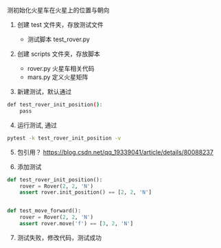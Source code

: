 测初始化火星车在火星上的位置与朝向

1. 创建 test 文件夹，存放测试文件
    - 测试脚本 test_rover.py
    
2. 创建 scripts 文件夹，存放脚本
    - rover.py 火星车相关代码
    - mars.py 定义火星矩阵

3. 新建测试，默认通过  
```bash
def test_rover_init_position():
    pass
```

4. 运行测试, 通过
```bash
pytest -k test_rover_init_position -v
```

5. 包引用？
https://blog.csdn.net/qq_19339041/article/details/80088237

6. 添加测试
```python
def test_rover_init_position():
    rover = Rover(2, 2, 'N')
    assert rover.init_position() == [2, 2, 'N']


def test_move_forward():
    rover = Rover(2, 2, 'N')
    assert rover.move('f') == [3, 2, 'N']
```

7. 测试失败，修改代码，测试成功